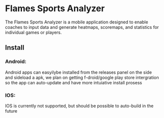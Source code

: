 # Flames Sports Analyzer

The Flames Sports Analyzer is a mobile application designed to enable coaches to input data and generate heatmaps, scoremaps, and statistics for individual games or players.

## Install

### Android:
Android apps can easyilybe installed from the releases panel on the side and sideload a apk, we plan on getting f-droid/google play store intergration so the app can auto-update and have more intuiative install prosess

### IOS:
IOS is currently not supported, but should be possible to auto-build in the future